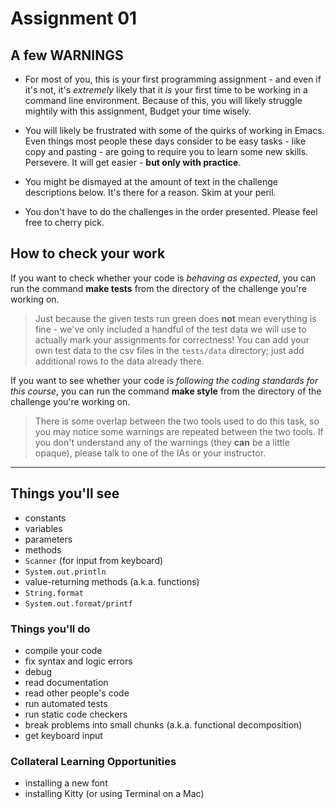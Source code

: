 # Assignment 01

## A few WARNINGS

- For most of you, this is your first programming assignment - and even if
  it's not, it's _extremely_ likely that it _is_ your first time to be
  working in a command line environment. Because of this, you will likely
  struggle mightily with this assignment, Budget your time wisely.

- You will likely be frustrated with some of the quirks of working in
  Emacs. Even things most people these days consider to be easy tasks -
  like copy and pasting - are going to require you to learn some new skills.
  Persevere. It will get easier - **but only with practice**.

- You might be dismayed at the amount of text in the challenge
  descriptions below. It's there for a reason. Skim at your peril.

- You don't have to do the challenges in the order presented. Please feel
  free to cherry pick.

## How to check your work

If you want to check whether your code is _behaving as expected_, you can
run the command **make tests** from the directory of the challenge you're
working on.

> Just because the given tests run green does **not** mean everything is
> fine - we've only included a handful of the test data we will use to
> actually mark your assignments for correctness! You can add your own test
> data to the csv files in the `tests/data` directory; just add additional
> rows to the data already there.

If you want to see whether your code is _following the coding standards for
this course_, you can run the command **make style** from the directory
of the challenge you're working on.

> There is some overlap between the two tools used to do this task, so
> you may notice some warnings are repeated between the two tools. If you
> don't understand any of the warnings (they **can** be a little opaque),
> please talk to one of the IAs or your instructor.

---

## Things you'll see

- constants
- variables
- parameters
- methods
- `Scanner` (for input from keyboard)
- `System.out.println`
- value-returning methods (a.k.a. functions)
- `String.format`
- `System.out.format/printf`

### Things you'll do

- compile your code
- fix syntax and logic errors
- debug
- read documentation
- read other people's code
- run automated tests
- run static code checkers
- break problems into small chunks (a.k.a. functional decomposition)
- get keyboard input

### Collateral Learning Opportunities

- installing a new font
- installing Kitty (or using Terminal on a Mac)
